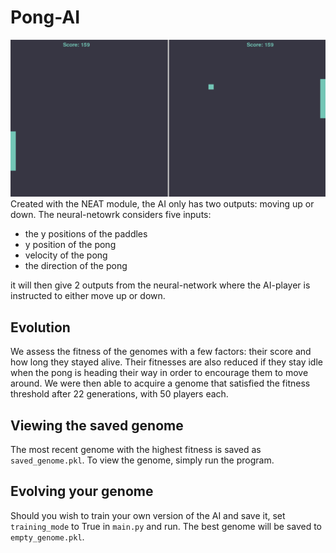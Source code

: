  # Pong-AI
 
 ![image](result.png)
Created with the NEAT module, the AI only has two outputs: moving up or down.
The neural-netowrk considers five inputs:
* the y positions of the paddles 
* y position of the pong 
* velocity of the pong  
* the direction of the pong

it will then give 2 outputs from the neural-network where the AI-player is instructed to either move up or down. 
## Evolution
  
We assess the fitness of the genomes with a few factors: their score and how long they stayed alive. Their fitnesses are also reduced if they stay idle when the pong is heading their way in order to encourage them to move around. We were then able to acquire a genome that satisfied the fitness threshold after 22 generations, with 50 players each.

## Viewing the saved genome
  
The most recent genome with the highest fitness is saved as `saved_genome.pkl`. To view the genome, simply run the program.

## Evolving your genome
  
Should you wish to train your own version of the AI and save it, set `training_mode` to True in `main.py` and run. The best genome will be saved to `empty_genome.pkl`.

